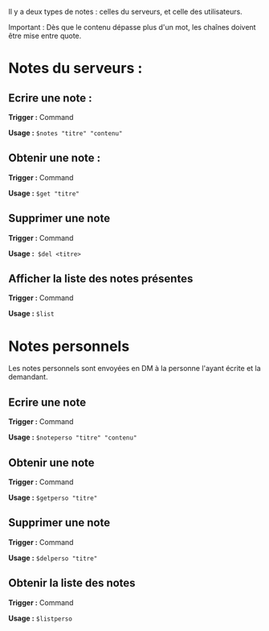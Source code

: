 Il y a deux types de notes : celles du serveurs, et celle des utilisateurs.

Important : Dès que le contenu dépasse plus d'un mot, les chaînes doivent être mise entre quote.

# Notes du serveurs :

## Ecrire une note :

**Trigger :** Command

**Usage :** `$notes "titre" "contenu"`



## Obtenir une note :

**Trigger :** Command

**Usage :** `$get "titre"`



## Supprimer une note

**Trigger :** Command

**Usage :**` $del <titre>`



## Afficher la liste des notes présentes

**Trigger :** Command

**Usage :** `$list`



# Notes personnels

Les notes personnels sont envoyées en DM à la personne l'ayant écrite et la demandant.



## Ecrire une note

**Trigger :** Command

**Usage :** `$noteperso "titre" "contenu"`



## Obtenir une note

**Trigger :** Command

**Usage :** `$getperso "titre"`



## Supprimer une note

**Trigger :** Command

**Usage :** `$delperso "titre"`



## Obtenir la liste des notes

**Trigger :** Command

**Usage :** `$listperso`
